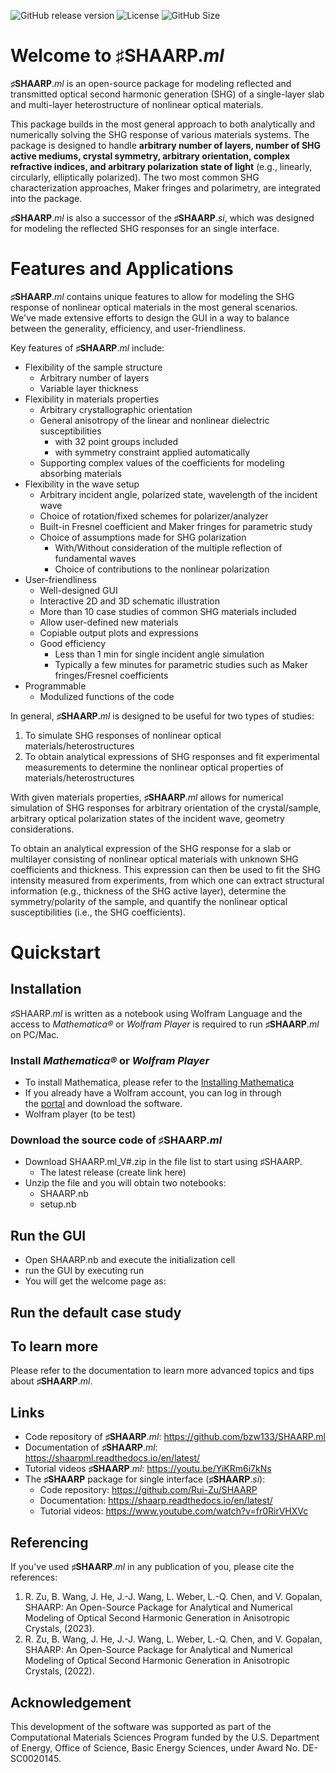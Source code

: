 ![GitHub release version](https://img.shields.io/github/v/release/Rui-Zu/SHAARP?color=%2350C878&include_prereleases)
![License](https://img.shields.io/github/license/Rui-Zu/SHAARP)
![GitHub Size](https://img.shields.io/github/repo-size/Rui-Zu/SHAARP)

# Welcome to ♯SHAARP._ml_ 

**♯SHAARP**._ml_ is an open-source package for modeling reflected and transmitted optical second harmonic generation (SHG) of a single-layer slab and multi-layer heterostructure of nonlinear optical materials. 

This package builds in the most general approach to both analytically and numerically solving the SHG response of various materials systems. The package is designed to handle **arbitrary number of layers, number of SHG active mediums, crystal symmetry, arbitrary orientation, complex refractive indices, and arbitrary polarization state of light** (e.g., linearly, circularly, elliptically polarized). The two most common SHG characterization approaches, Maker fringes and polarimetry, are integrated into the package. 

**♯SHAARP**._ml_ is also a successor of the **♯SHAARP**._si_, which was designed for modeling the reflected SHG responses for an single interface.  

# Features and Applications 

**♯SHAARP**._ml_ contains unique features to allow for modeling the SHG response of nonlinear optical materials in the most general scenarios. We've made extensive efforts to design the GUI in a way to balance between the generality, efficiency, and user-friendliness.   

Key features of  **♯SHAARP**._ml_ include:  
- Flexibility of the sample structure 
	- Arbitrary number of layers 
	- Variable layer thickness 
- Flexibility in materials properties
	- Arbitrary crystallographic orientation 
	- General anisotropy of the linear and nonlinear dielectric susceptibilities 
		- with 32 point groups included 
		- with symmetry constraint applied automatically 
	- Supporting complex values of the coefficients for modeling absorbing materials  
- Flexibility in the wave setup   
	- Arbitrary incident angle, polarized state, wavelength of the incident wave
	- Choice of rotation/fixed schemes for polarizer/analyzer   
	- Built-in Fresnel coefficient and Maker fringes for parametric study   
	- Choice of assumptions made for SHG polarization 
		- With/Without consideration of the multiple reflection of fundamental waves 
		- Choice of contributions to the nonlinear polarization  
- User-friendliness 
	- Well-designed GUI 
	- Interactive 2D and 3D schematic illustration 
	- More than 10 case studies of common SHG materials included  
	- Allow user-defined new materials  
	- Copiable output plots and expressions 
	- Good efficiency 
		- Less than 1 min for single incident angle simulation 
		- Typically a few minutes for parametric studies such as Maker fringes/Fresnel coefficients 
- Programmable 
	- Modulized functions of the code 

In general, **♯SHAARP**._ml_ is designed to be useful for two types of studies:  
1. To simulate SHG responses of nonlinear optical materials/heterostructures 
2. To obtain analytical expressions of SHG responses and fit experimental measurements to determine the nonlinear optical properties of materials/heterostructures 

With given materials properties, **♯SHAARP**._ml_ allows for numerical simulation of SHG responses for arbitrary orientation of the crystal/sample, arbitrary optical polarization states of the incident wave, geometry considerations.

To obtain an analytical expression of the SHG response for a slab or multilayer consisting of nonlinear optical materials with unknown SHG coefficients and thickness. This expression can then be used to fit the SHG intensity measured from experiments,  from which one can extract structural information (e.g., thickness of the SHG active layer), determine the symmetry/polarity of the sample, and quantify the nonlinear optical susceptibilities (i.e., the SHG coefficients).

# Quickstart 

## Installation 

♯SHAARP._ml_ is written as a notebook using Wolfram Language and the access to _Mathematica®_ or *Wolfram Player* is required to run **♯SHAARP**._ml_ on PC/Mac. 

### Install _Mathematica®_ or *Wolfram Player* 
- To install Mathematica, please refer to the [Installing Mathematica](https://reference.wolfram.com/language/tutorial/InstallingMathematica.html)
- If you already have a Wolfram account, you can log in through the [portal](https://account.wolfram.com/login) and download the software.
- Wolfram player (to be test)
### Download the source code of **♯SHAARP**._ml_
- Download SHAARP.ml_V#.zip in the file list to start using ♯SHAARP.
	- The latest release (create link here)
- Unzip the file and you will obtain two notebooks: 
	- SHAARP.nb
	- setup.nb

## Run the GUI 
- Open SHAARP.nb and execute the initialization cell 
- run the GUI by executing run
- You will get the welcome page as: 


## Run the default case study 




## To learn more

Please refer to the documentation to learn more advanced topics and tips about **♯SHAARP**._ml_. 



## Links 
- Code repository of **♯SHAARP**._ml_: https://github.com/bzw133/SHAARP.ml
- Documentation of **♯SHAARP**._ml_: https://shaarpml.readthedocs.io/en/latest/ 
- Tutorial videos **♯SHAARP**._ml_: https://youtu.be/YiKRm6i7kNs
- The **♯SHAARP** package for single interface (**♯SHAARP**._si_): 
	- Code repository: https://github.com/Rui-Zu/SHAARP
	- Documentation: https://shaarp.readthedocs.io/en/latest/
	- Tutorial videos: https://www.youtube.com/watch?v=fr0RirVHXVc

## Referencing
If you've used **♯SHAARP**._ml_ in any publication of you, please cite the references:
1. R. Zu, B. Wang, J. He, J.-J. Wang, L. Weber, L.-Q. Chen, and V. Gopalan, SHAARP: An Open-Source Package for Analytical and Numerical Modeling of Optical Second Harmonic Generation in Anisotropic Crystals, (2023).
2. R. Zu, B. Wang, J. He, J.-J. Wang, L. Weber, L.-Q. Chen, and V. Gopalan, SHAARP: An Open-Source Package for Analytical and Numerical Modeling of Optical Second Harmonic Generation in Anisotropic Crystals, (2022).

## Acknowledgement
This development of the software was supported as part of the Computational Materials Sciences Program funded by the U.S. Department of Energy, Office of Science, Basic Energy Sciences, under Award No. DE-SC0020145.
